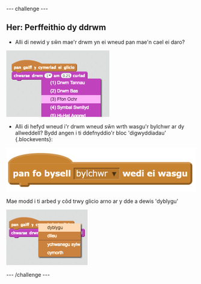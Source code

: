 --- challenge ---
## Her: Perffeithio dy ddrwm

+ Alli di newid y sŵn mae'r drwm yn ei wneud pan mae'n cael ei daro?

![screenshot](images/band-drum-sound.png)

+ Alli di hefyd wneud i'r drwm wneud sŵn wrth wasgu'r bylchwr ar dy allweddell? Bydd angen i ti ddefnyddio'r bloc 'digwyddiadau' {.blockevents}:

![screenshot](images/band-clicked.png)

Mae modd i ti arbed y côd trwy glicio arno ar y dde a dewis 'dyblygu'

![screenshot](images/band-duplicate-code.png)

--- /challenge ---
